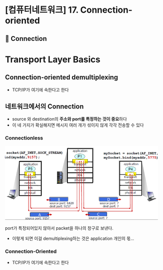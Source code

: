 # [컴퓨터네트워크] 17. Connection-oriented

<aside>

# 💖 Connection

</aside>

# Transport Layer Basics

## Connection-oriented demultiplexing

- TCP/IP가 여기에 속한다고 한다

## 네트워크에서의 Connection

- source 와 destination의 **주소와 port를 특정하는 것이 중요**하다
- 이 네 가지가 확실해지면 메시지 여러 개가 섞이지 않게 각각 전송할 수 있다

### Connectionless

![image.png](%5B%E1%84%8F%E1%85%A5%E1%86%B7%E1%84%91%E1%85%B2%E1%84%90%E1%85%A5%E1%84%82%E1%85%A6%E1%84%90%E1%85%B3%E1%84%8B%E1%85%AF%E1%84%8F%E1%85%B3%5D%2017%20Connection-oriented%201843f66f522580f1b23dee9c32725d03/image.png)

port가 특정되어있지 않아서 packet을 하나의 창구로 보낸다.

- 이렇게 되면 이걸 demultiplexing하는 것은 application 개인의 몫…

### Connection-Oriented

- TCP/IP가 여기에 속한다고 한다